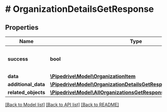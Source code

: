 # # OrganizationDetailsGetResponse

## Properties

Name | Type | Description | Notes
------------ | ------------- | ------------- | -------------
**success** | **bool** | If the response is successful or not | [optional]
**data** | [**\Pipedrive\Model\OrganizationItem**](OrganizationItem.md) |  | [optional]
**additional_data** | [**\Pipedrive\Model\OrganizationDetailsGetResponseAllOfAdditionalData**](OrganizationDetailsGetResponseAllOfAdditionalData.md) |  | [optional]
**related_objects** | [**\Pipedrive\Model\AllOrganizationsGetResponseAllOfRelatedObjects**](AllOrganizationsGetResponseAllOfRelatedObjects.md) |  | [optional]

[[Back to Model list]](../../README.md#models) [[Back to API list]](../../README.md#endpoints) [[Back to README]](../../README.md)
